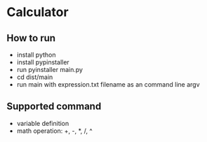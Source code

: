 # Calculator

## How to run

- install python
- install pypinstaller
- run pyinstaller main.py
- cd dist/main
- run main with expression.txt filename as an command line argv

## Supported command

- variable definition
- math operation: +, -, \*, /, ^
